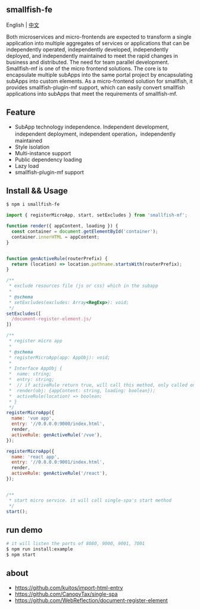 ## smallfish-fe

English | [中文](./README_zh-CN.md)

Both microservices and micro-frontends are expected to transform a single application into multiple aggregates of services or applications that can be independently operated, independently developed, independently deployed, and independently maintained to meet the rapid changes in business and distributed. The need for team parallel development. Smallfish-mf is one of the micro frontend solutions. The core is to encapsulate multiple subApps into the same portal project by encapsulating subApps into custom elements. As a micro-frontend solution for smallfish, it provides smallfish-plugin-mf support, which can easily convert smallfish applications into subApps that meet the requirements of smallfish-mf.

## Feature

+ SubApp technology independence. Independent development, independent deployment, independent operation，independently maintained
+ Style isolation
+ Multi-instance support
+ Public dependency loading
+ Lazy load
+ smallfish-plugin-mf support


## Install && Usage

```bash
$ npm i smallfish-fe
```

```js
import { registerMicroApp, start, setExcludes } from 'smallfish-mf';

function render({ appContent, loading }) {
  const container = document.getElementById('container');
  container.innerHTML = appContent;
}


function genActiveRule(routerPrefix) {
  return (location) => location.pathname.startsWith(routerPrefix);
}

/**
 * exclude resources file (js or css) which in the subapp
 *
 * @schema
 * setExcludes(excludes: Array<RegExp>): void;
 */
setExcludes([
  /document-register-element.js/
])

/**
 * register micro app
 *
 * @schema
 * registerMicroApp(app: AppObj): void;
 *
 * Interface AppObj {
 *  name: string;
 *  entry: string;
 *  // if activeRule return true, will call this method, only called once.
 *  render(obj: {appContent: string, loading: boolean});
 *  activeRule(location) => boolean;
 * }
 */
registerMicroApp({
  name: 'vue app',
  entry: '//0.0.0.0:9000/index.html',
  render,
  activeRule: genActiveRule('/vue'),
});

registerMicroApp({
  name: 'react app',
  entry: '//0.0.0.0:9001/index.html',
  render,
  activeRule: genActiveRule('/react'),
});


/**
 * start micro service. it will call single-spa's start method
 */
start();
```

## run demo

```bash
# it will listen the ports of 8080, 9000, 9001, 7001
$ npm run install:example
$ npm start
```

## about

+ https://github.com/kuitos/import-html-entry
+ https://github.com/CanopyTax/single-spa
+ https://github.com/WebReflection/document-register-element